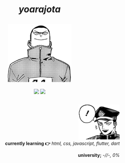 <h1 align="center"> <i><b>yoarajota</b></i></h1>

<h2 align="center">   <img src="yj_2.png" width="200px"> </h2>

<div align="center">
 <a href="https://twitter.com/yoarajota" target="_blank"><img src="https://image.flaticon.com/icons/png/512/121/121503.png" width="40px"></a>
 <a href="https://last.fm/user/yoarajota" target="_blank"><img src="https://cdn-icons-png.flaticon.com/512/142/142406.png" width="40px"></a>
</div>
                                                           
<h2></h2>
<h2></h2>
 <div align="right">
  <img src="yj_1.png" width="130px">
 <div>
  <b>currently learning 👉</b>
  <i> html, css, javascript, flutter, dart </i>
 </div>
</div>
<p align="right"><b>university;</b><i> -//-, 0% <i></p> 


